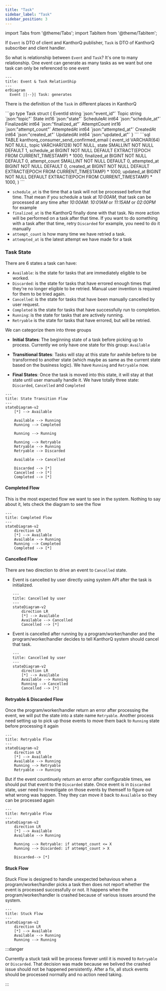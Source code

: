 ```yaml
---
title: "Task"
sidebar_label: "Task"
sidebar_position: 3
---
```


import Tabs from '@theme/Tabs';
import TabItem from '@theme/TabItem';

If `Event` is DTO of client and KanthorQ publisher, `Task` is DTO of KanthorQ subscriber and client handler.

So what is relationship between `Event` and `Task`? It's one to many relationship. One event can generate as many tasks as we want but one task can only be referenced to one event

```mermaid
---
title: Event & Task RelationShip
---
erDiagram
  Event ||--}| Task: generates
```

There is the definition of the `Task` in different places in KanthorQ

<Tabs>
  <TabItem value="go" label="Go" default>
    ```go
    type Task struct {
      EventId      string `json:"event_id"`
      Topic        string `json:"topic"`
      State        int16  `json:"state"`
      ScheduleAt   int64  `json:"schedule_at"`
      FinalizedAt  int64  `json:"finalized_at"`
      AttemptCount int16  `json:"attempt_count"`
      AttemptedAt  int64  `json:"attempted_at"`
      CreatedAt    int64  `json:"created_at"`
      UpdatedAt    int64  `json:"updated_at"`
    }
    ```
  </TabItem>
  <TabItem value="postgresql" label="PostgreSQL">
    ```sql
    TABLE kanthorq_consumer_send_confirmed_email (
      event_id VARCHAR(64) NOT NULL,
      topic VARCHAR(128) NOT NULL,
      state SMALLINT NOT NULL DEFAULT 1,
      schedule_at BIGINT NOT NULL DEFAULT EXTRACT(EPOCH FROM CURRENT_TIMESTAMP) * 1000,
      finalized_at BIGINT NOT NULL DEFAULT 0,
      attempt_count SMALLINT NOT NULL DEFAULT 0,
      attempted_at BIGINT NOT NULL DEFAULT 0,
      created_at BIGINT NOT NULL DEFAULT EXTRACT(EPOCH FROM CURRENT_TIMESTAMP) * 1000,
      updated_at BIGINT NOT NULL DEFAULT EXTRACT(EPOCH FROM CURRENT_TIMESTAMP) * 1000,
    )
    ```
  </TabItem>
</Tabs>

- `schedule_at` is the time that a task will not be processed before that time. That mean if you schedule a task at _10:00AM_, that task can be processed at any time after _10:00AM_: _10:01AM_ or _11:15AM_ or _02:00PM_ for example
- `finalized_at` is the KanthorQ finally done with that task. No more action will be performed on a task after that time. If you want to do something with a task after that time, retry `Discarded` for example, you need to do it manually
- `attempt_count` is how many time we have retried a task.
- `attempted_at` is the latest attempt we have made for a task

### Task State

There are 6 states a task can have:

- `Available`: is the state for tasks that are immediately eligible to be worked.
- `Discarded`: is the state for tasks that have errored enough times that they're no longer eligible to be retried. Manual user invention is required for them to be tried again.
- `Cancelled`: is the state for tasks that have been manually cancelled by user request.
- `Completed` is the state for tasks that have successfully run to completion.
- `Running`: is the state for tasks that are actively running.
- `Retryable` is the state for tasks that have errored, but will be retried.

We can categorize them into three groups

- **Initial States**: The beginning state of a task before picking up to process. Currently we only have one state for this group: `Available`

- **Transitional States**: Tasks will stay at this state for awhile before to be transformed to another state (which maybe as same as the current state based on the business logic). We have `Running` and `Retryable` now.

- **Final States**: Once the task is moved into this state, it will stay at that state until user manually handle it. We have totally three state: `Discarded`, `Cancelled` and `Completed`

```mermaid
---
title: State Transition Flow
---
stateDiagram-v2
    [*] --> Available

    Available --> Running
    Running --> Completed

    Running --> Running

    Running --> Retryable
    Retryable --> Running
    Retryable --> Discarded

    Available --> Cancelled

    Discarded --> [*]
    Cancelled --> [*]
    Completed --> [*]
```

#### Completed Flow

This is the most expected flow we want to see in the system. Nothing to say about it, lets check the diagram to see the flow

```mermaid
---
title: Completed Flow
---
stateDiagram-v2
    direction LR
    [*] --> Available
    Available --> Running
    Running --> Completed
    Completed --> [*]
```

#### Cancelled Flow

There are two direction to drive an event to `Cancelled` state.

- Event is cancelled by user directly using system API after the task is initialized.

  ```mermaid
  ---
  title: Cancelled by user
  ---
  stateDiagram-v2
      direction LR
      [*] --> Available
      Available --> Cancelled
      Cancelled --> [*]
  ```

- Event is cancelled after running by a program/worker/handler and the program/worker/handler decides to tell KanthorQ system should cancel that task.

  ```mermaid
  ---
  title: Cancelled by user
  ---
  stateDiagram-v2
      direction LR
      [*] --> Available
      Available --> Running
      Running --> Cancelled
      Cancelled --> [*]
  ```

#### Retryable & Discarded Flow

Once the program/worker/handler return an error after processing the event, we will put the state into a state name `Retryable`. Another process need setting up to pick up those events to move them back to `Running` state before processing it again

```mermaid
---
title: Retryable Flow
---
stateDiagram-v2
    direction LR
    [*] --> Available
    Available --> Running
    Running --> Retryable
    Retryable --> Running
```

But if the event countinuely return an error after configurable times, we should put that event to the `Discarded` state. Once event is in `Discarded` state, user need to investigate on those events by themself to figure out what wrong was happen. They they can move it back to `Available` so they can be processed again

```mermaid
---
title: Retryable Flow
---
stateDiagram-v2
    direction LR
    [*] --> Available
    Available --> Running

    Running --> Retryable: if attempt_count <= X
    Running --> Discarded: if attempt_count > X

    Discarded--> [*]
```

#### Stuck Flow

Stuck Flow is designed to handle unexpected behavious when a program/worker/handler picks a task then does not report whether the event is processed successfully or not. It happens when the program/worker/handler is crashed because of various issues around the system.

```mermaid
---
title: Stuck Flow
---
stateDiagram-v2
    direction LR
    [*] --> Available
    Available --> Running
    Running --> Running
```

:::danger

Currently a stuck task will be process forever until it is moved to `Retryable` or `Discarded`. That decision was made because we belived the crashed issue should not be happened persistently. After a fix, all stuck events should be processed normally and no action need taking.

:::

